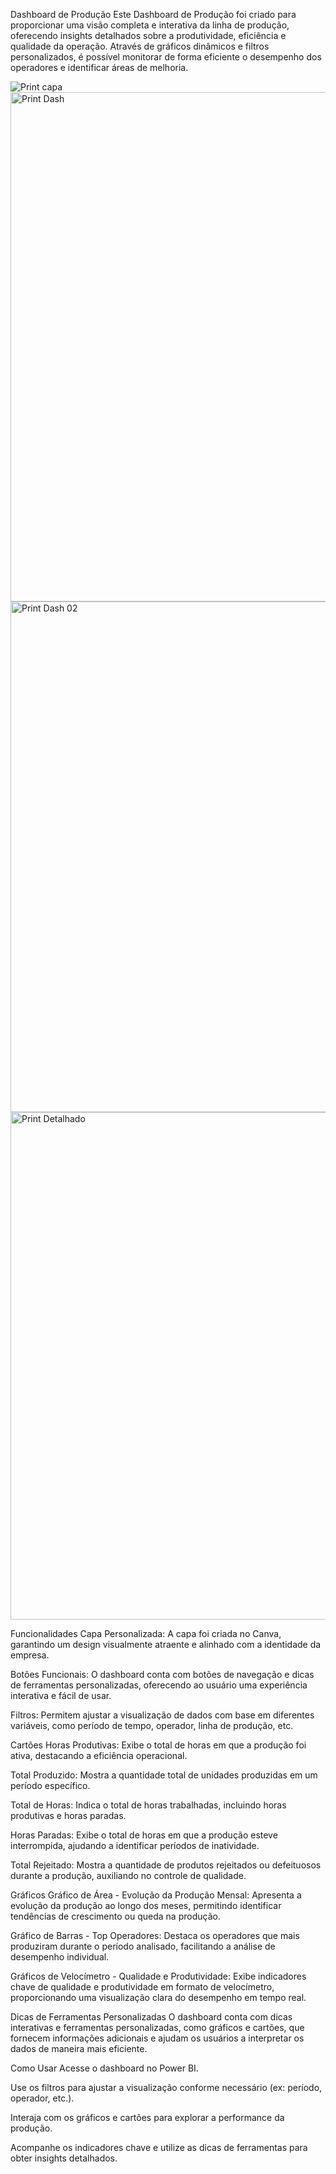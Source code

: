 Dashboard de Produção
Este Dashboard de Produção foi criado para proporcionar uma visão completa e interativa da linha de produção, oferecendo insights detalhados sobre a produtividade, eficiência e qualidade da operação. Através de gráficos dinâmicos e filtros personalizados, é possível monitorar de forma eficiente o desempenho dos operadores e identificar áreas de melhoria.

![Print capa ](https://github.com/user-attachments/assets/9aea085c-61a9-4be0-9056-2987b62fafa2)
<img width="1460" height="815" alt="Print Dash" src="https://github.com/user-attachments/assets/03ebdfad-b5bd-41f2-8393-9fe08ba2e7b4" />
<img width="1464" height="817" alt="Print Dash 02" src="https://github.com/user-attachments/assets/14e7c333-ecfd-4d2e-ba25-9532c8907bd7" />
<img width="1458" height="812" alt="Print Detalhado " src="https://github.com/user-attachments/assets/c875649c-c11b-499e-9ec1-00f8d8678690" />

Funcionalidades
Capa Personalizada: A capa foi criada no Canva, garantindo um design visualmente atraente e alinhado com a identidade da empresa.

Botões Funcionais: O dashboard conta com botões de navegação e dicas de ferramentas personalizadas, oferecendo ao usuário uma experiência interativa e fácil de usar.

Filtros: Permitem ajustar a visualização de dados com base em diferentes variáveis, como período de tempo, operador, linha de produção, etc.

Cartões
Horas Produtivas: Exibe o total de horas em que a produção foi ativa, destacando a eficiência operacional.

Total Produzido: Mostra a quantidade total de unidades produzidas em um período específico.

Total de Horas: Indica o total de horas trabalhadas, incluindo horas produtivas e horas paradas.

Horas Paradas: Exibe o total de horas em que a produção esteve interrompida, ajudando a identificar períodos de inatividade.

Total Rejeitado: Mostra a quantidade de produtos rejeitados ou defeituosos durante a produção, auxiliando no controle de qualidade.

Gráficos
Gráfico de Área - Evolução da Produção Mensal: Apresenta a evolução da produção ao longo dos meses, permitindo identificar tendências de crescimento ou queda na produção.

Gráfico de Barras - Top Operadores: Destaca os operadores que mais produziram durante o período analisado, facilitando a análise de desempenho individual.

Gráficos de Velocímetro - Qualidade e Produtividade: Exibe indicadores chave de qualidade e produtividade em formato de velocímetro, proporcionando uma visualização clara do desempenho em tempo real.

Dicas de Ferramentas Personalizadas
O dashboard conta com dicas interativas e ferramentas personalizadas, como gráficos e cartões, que fornecem informações adicionais e ajudam os usuários a interpretar os dados de maneira mais eficiente.

Como Usar
Acesse o dashboard no Power BI.

Use os filtros para ajustar a visualização conforme necessário (ex: período, operador, etc.).

Interaja com os gráficos e cartões para explorar a performance da produção.

Acompanhe os indicadores chave e utilize as dicas de ferramentas para obter insights detalhados.
